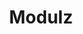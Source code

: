 ---
git: https://github.com/modulz
logohandle: modulzapp
sort: modulz
title: Modulz
twitter: https://x.com/modulz
website: https://modulz.app/
youtube: https://youtube.com/channel/UCEU5U-sfF6fmGvTmelBRePQ
---
